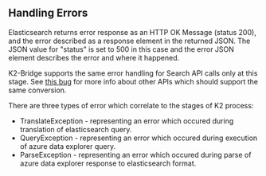## Handling Errors

Elasticsearch returns error response as an HTTP OK Message (status 200), and the error described as a response element in the returned JSON.
The JSON value for "status" is set to 500 in this case and the error JSON element describes the error and where it happened.

K2-Bridge supports the same error handling for Search API calls only at this stage.
See [this bug](https://dev.azure.com/csedevil/K2-bridge-internal/_workitems/edit/1765) for more info about other APIs which should support the same conversion.

There are three types of error which correlate to the stages of K2 process:

* TranslateException - representing an error which occured during translation of elasticsearch query.
* QueryException - representing an error which occured during execution of azure data explorer query.
* ParseException - representing an error which occured during parse of azure data explorer response to elasticsearch format.
